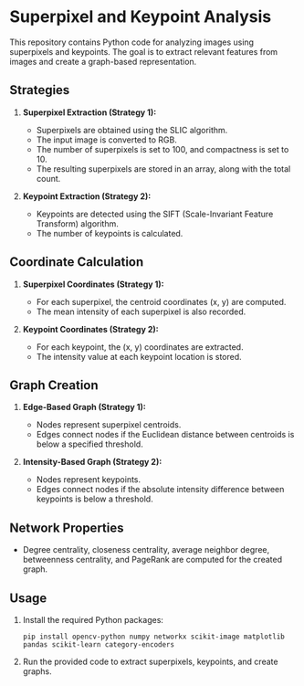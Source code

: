 # Superpixel and Keypoint Analysis

This repository contains Python code for analyzing images using superpixels and keypoints. The goal is to extract relevant features from images and create a graph-based representation.

## Strategies

1. **Superpixel Extraction (Strategy 1):**
   - Superpixels are obtained using the SLIC algorithm.
   - The input image is converted to RGB.
   - The number of superpixels is set to 100, and compactness is set to 10.
   - The resulting superpixels are stored in an array, along with the total count.

2. **Keypoint Extraction (Strategy 2):**
   - Keypoints are detected using the SIFT (Scale-Invariant Feature Transform) algorithm.
   - The number of keypoints is calculated.

## Coordinate Calculation

1. **Superpixel Coordinates (Strategy 1):**
   - For each superpixel, the centroid coordinates (x, y) are computed.
   - The mean intensity of each superpixel is also recorded.

2. **Keypoint Coordinates (Strategy 2):**
   - For each keypoint, the (x, y) coordinates are extracted.
   - The intensity value at each keypoint location is stored.

## Graph Creation

1. **Edge-Based Graph (Strategy 1):**
   - Nodes represent superpixel centroids.
   - Edges connect nodes if the Euclidean distance between centroids is below a specified threshold.

2. **Intensity-Based Graph (Strategy 2):**
   - Nodes represent keypoints.
   - Edges connect nodes if the absolute intensity difference between keypoints is below a threshold.

## Network Properties

- Degree centrality, closeness centrality, average neighbor degree, betweenness centrality, and PageRank are computed for the created graph.

## Usage

1. Install the required Python packages:
   ```
   pip install opencv-python numpy networkx scikit-image matplotlib pandas scikit-learn category-encoders
   ```

2. Run the provided code to extract superpixels, keypoints, and create graphs.
